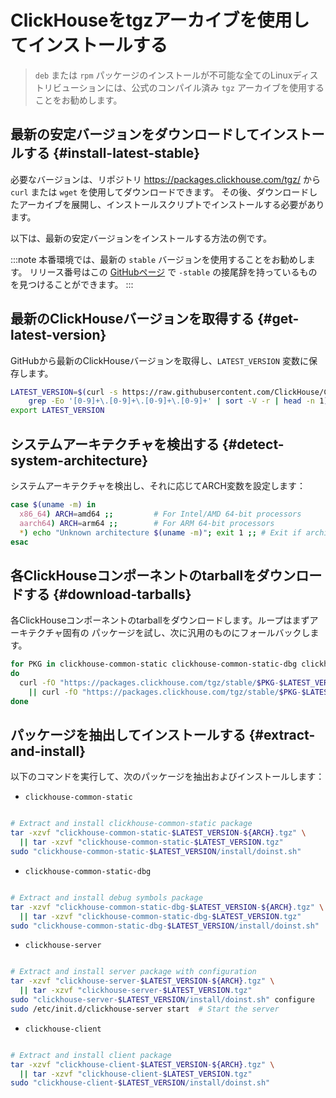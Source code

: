 


# ClickHouseをtgzアーカイブを使用してインストールする

> `deb` または `rpm` パッケージのインストールが不可能な全てのLinuxディストリビューションには、公式のコンパイル済み `tgz` アーカイブを使用することをお勧めします。

<VerticalStepper>

## 最新の安定バージョンをダウンロードしてインストールする {#install-latest-stable}

必要なバージョンは、リポジトリ https://packages.clickhouse.com/tgz/ から `curl` または `wget` を使用してダウンロードできます。
その後、ダウンロードしたアーカイブを展開し、インストールスクリプトでインストールする必要があります。

以下は、最新の安定バージョンをインストールする方法の例です。

:::note
本番環境では、最新の `stable` バージョンを使用することをお勧めします。
リリース番号はこの [GitHubページ](https://github.com/ClickHouse/ClickHouse/tags) で 
`-stable` の接尾辞を持っているものを見つけることができます。
:::

## 最新のClickHouseバージョンを取得する {#get-latest-version}

GitHubから最新のClickHouseバージョンを取得し、`LATEST_VERSION` 変数に保存します。

```bash
LATEST_VERSION=$(curl -s https://raw.githubusercontent.com/ClickHouse/ClickHouse/master/utils/list-versions/version_date.tsv | \
    grep -Eo '[0-9]+\.[0-9]+\.[0-9]+\.[0-9]+' | sort -V -r | head -n 1)
export LATEST_VERSION
```

## システムアーキテクチャを検出する {#detect-system-architecture}

システムアーキテクチャを検出し、それに応じてARCH変数を設定します：

```bash
case $(uname -m) in
  x86_64) ARCH=amd64 ;;         # For Intel/AMD 64-bit processors
  aarch64) ARCH=arm64 ;;        # For ARM 64-bit processors
  *) echo "Unknown architecture $(uname -m)"; exit 1 ;; # Exit if architecture isn't supported
esac
```

## 各ClickHouseコンポーネントのtarballをダウンロードする {#download-tarballs}

各ClickHouseコンポーネントのtarballをダウンロードします。ループはまずアーキテクチャ固有の 
パッケージを試し、次に汎用のものにフォールバックします。

```bash
for PKG in clickhouse-common-static clickhouse-common-static-dbg clickhouse-server clickhouse-client clickhouse-keeper
do
  curl -fO "https://packages.clickhouse.com/tgz/stable/$PKG-$LATEST_VERSION-${ARCH}.tgz" \
    || curl -fO "https://packages.clickhouse.com/tgz/stable/$PKG-$LATEST_VERSION.tgz"
done
```

## パッケージを抽出してインストールする {#extract-and-install}

以下のコマンドを実行して、次のパッケージを抽出およびインストールします：
- `clickhouse-common-static`

```bash

# Extract and install clickhouse-common-static package
tar -xzvf "clickhouse-common-static-$LATEST_VERSION-${ARCH}.tgz" \
  || tar -xzvf "clickhouse-common-static-$LATEST_VERSION.tgz"
sudo "clickhouse-common-static-$LATEST_VERSION/install/doinst.sh"
```

- `clickhouse-common-static-dbg`

```bash

# Extract and install debug symbols package
tar -xzvf "clickhouse-common-static-dbg-$LATEST_VERSION-${ARCH}.tgz" \
  || tar -xzvf "clickhouse-common-static-dbg-$LATEST_VERSION.tgz"
sudo "clickhouse-common-static-dbg-$LATEST_VERSION/install/doinst.sh"
```

- `clickhouse-server`

```bash

# Extract and install server package with configuration
tar -xzvf "clickhouse-server-$LATEST_VERSION-${ARCH}.tgz" \
  || tar -xzvf "clickhouse-server-$LATEST_VERSION.tgz"
sudo "clickhouse-server-$LATEST_VERSION/install/doinst.sh" configure
sudo /etc/init.d/clickhouse-server start  # Start the server
```

- `clickhouse-client`

```bash

# Extract and install client package
tar -xzvf "clickhouse-client-$LATEST_VERSION-${ARCH}.tgz" \
  || tar -xzvf "clickhouse-client-$LATEST_VERSION.tgz"
sudo "clickhouse-client-$LATEST_VERSION/install/doinst.sh"
```

</VerticalStepper>
